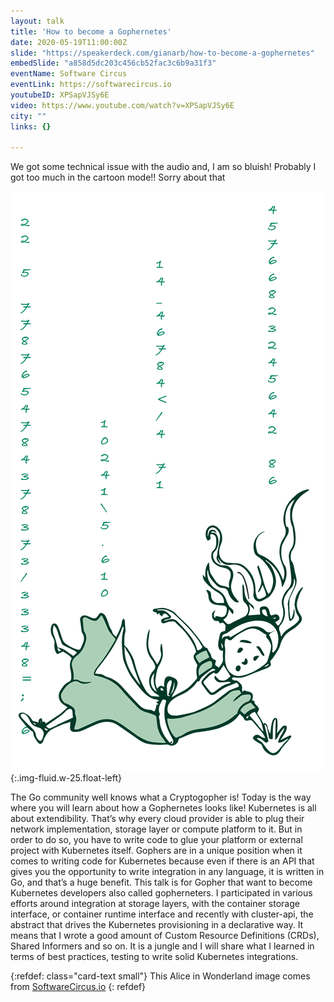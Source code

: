 ```yaml
---
layout: talk
title: 'How to become a Gophernetes'
date: 2020-05-19T11:00:00Z
slide: "https://speakerdeck.com/gianarb/how-to-become-a-gophernetes"
embedSlide: "a858d5dc203c456cb52fac3c6b9a31f3"
eventName: Software Circus
eventLink: https://softwarecircus.io
youtubeID: XPSapVJSy6E
video: https://www.youtube.com/watch?v=XPSapVJSy6E
city: ""
links: {}

---
```

<div class="alert alert-warning" role="alert">
    We got some technical issue with the audio and, I am so bluish! Probably I
    got too much in the cartoon mode!! Sorry about that
</div>

![Image provided by Software Circus](/img/software-circus-alice.png){:.img-fluid.w-25.float-left}

The Go community well knows what a Cryptogopher is! Today is the way where you
will learn about how a Gophernetes looks like! Kubernetes is all about
extendibility. That’s why every cloud provider is able to plug their network
implementation, storage layer or compute platform to it. But in order to do so,
you have to write code to glue your platform or external project with Kubernetes
itself. Gophers are in a unique position when it comes to writing code for
Kubernetes because even if there is an API that gives you the opportunity to
write integration in any language, it is written in Go, and that’s a huge
benefit. This talk is for Gopher that want to become Kubernetes developers also
called gopherneters. I participated in various efforts around integration at
storage layers, with the container storage interface, or container runtime
interface and recently with cluster-api, the abstract that drives the Kubernetes
provisioning in a declarative way. It means that I wrote a good amount of Custom
Resource Definitions (CRDs), Shared Informers and so on. It is a jungle and I
will share what I learned in terms of best practices, testing to write solid
Kubernetes integrations.

{:refdef: class="card-text small"}
This Alice in Wonderland image comes from
[SoftwareCircus.io](https://softwarecircus.io)
{: refdef}
